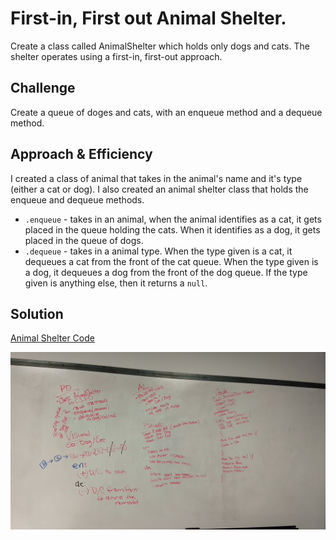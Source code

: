 # First-in, First out Animal Shelter.
Create a class called AnimalShelter which holds only dogs and cats. The shelter operates using a first-in, first-out approach.

## Challenge
Create a queue of doges and cats, with an enqueue method and a dequeue method.

## Approach & Efficiency
I created a class of animal that takes in the animal's name and it's type (either a cat or dog). I also created an animal shelter class that holds the enqueue and dequeue methods. 
* `.enqueue` - takes in an animal, when the animal identifies as a cat, it gets placed in the queue holding the cats. When it identifies as a dog, it gets placed in the queue of dogs.
* `.dequeue` - takes in a animal type. When the type given is a cat, it dequeues a cat from the front of the cat queue. When the type given is a dog, it dequeues a dog from the front of the dog queue. If the type given is anything else, then it returns a `null`. 


## Solution
[Animal Shelter Code](FIFOAnimalShelter.java)

![Animal Shelter White board](../../../../../assests/animal.jpg)